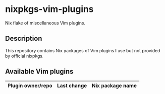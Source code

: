 # nixpkgs-vim-plugins

Nix flake of miscellaneous Vim plugins.

## Description

This repository contains Nix packages of Vim plugins I use but
not provided by official nixpkgs.

## Available Vim plugins

| Plugin owner/repo | Last change | Nix package name |
| :- | :- | :- |
